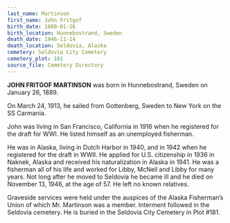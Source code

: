 ```yaml
---
last_name: Martinson
first_name: John Fritgof
birth_date: 1889-01-26
birth_location: Hunnebostrand, Sweden
death_date: 1946-11-14
death_location: Seldovia, Alaska
cemetery: Seldovia City Cemetery
cemetery_plot: 181
source_file: Cemetery Directory
---
```

**JOHN FRITGOF MARTINSON** was born in Hunnebostrand, Sweden on January 26, 1889.  

On March 24, 1913, he sailed from Gottenberg, Sweden to New York on the SS Carmania. 

John was living in San Francisco, California in 1916 when he registered for the draft for WWI. He listed himself as an unemployed fisherman. 

He was in Alaska, living in Dutch Harbor in 1940, and in 1942 when he registered for the draft in WWII. He applied for U.S. citizenship in 1936 in Naknek, Alaska and received his naturalization in Alaska in 1941. He was a fisherman all of his life and worked for Libby, McNeil and Libby for many years.  Not long after he moved to Seldovia he became ill and he died on November 13, 1946, at the age of 57. He left no known relatives.

Graveside services were held under the auspices of the Alaska Fisherman’s Union of which Mr. Martinson was a member.  Interment followed in the Seldovia cemetery. He is buried in the Seldovia City Cemetery in Plot #181. 



